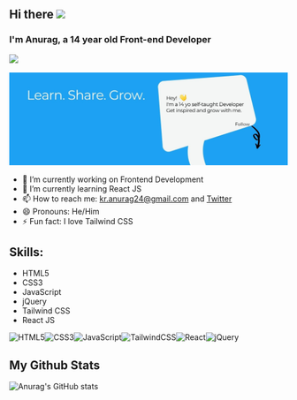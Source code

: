 ## Hi there <img src="https://raw.githubusercontent.com/MartinHeinz/MartinHeinz/master/wave.gif" width="30px">
### I'm Anurag, a 14 year old Front-end Developer 
![](https://komarev.com/ghpvc/?username=kr-anurag)

![Cover Image](20210718_123202.jpg)
<!-- **kr-anurag/kr-anurag** is a ✨ _special_ ✨ repository because its `README.md` (this file) appears on your GitHub profile. -->

<!-- Here are some ideas to get you started: -->

- 🔭 I’m currently working on Frontend Development
- 🌱 I’m currently learning React JS
- 📫 How to reach me: kr.anurag24@gmail.com and [Twitter](https://twitter.com/kr_anurag_)
- 😄 Pronouns: He/Him
- ⚡ Fun fact: I love Tailwind CSS

## Skills:
* HTML5
* CSS3
* JavaScript 
* jQuery
* Tailwind CSS
* React JS

<img alt="HTML5" src="https://img.shields.io/badge/html5-%23E34F26.svg?style=for-the-badge&logo=html5&logoColor=white"/><img alt="CSS3" src="https://img.shields.io/badge/css3-%231572B6.svg?style=for-the-badge&logo=css3&logoColor=white"/><img alt="JavaScript" src="https://img.shields.io/badge/javascript-%23323330.svg?style=for-the-badge&logo=javascript&logoColor=%23F7DF1E"/><img alt="TailwindCSS" src="https://img.shields.io/badge/tailwindcss-%2338B2AC.svg?style=for-the-badge&logo=tailwind-css&logoColor=white"/><img alt="React" src="https://img.shields.io/badge/react-%2320232a.svg?style=for-the-badge&logo=react&logoColor=%2361DAFB"/><img alt="jQuery" src="https://img.shields.io/badge/jquery-%230769AD.svg?style=for-the-badge&logo=jquery&logoColor=white"/>

## My Github Stats
![Anurag's GitHub stats](https://github-readme-stats.vercel.app/api?username=kr-anurag&show_icons=true&theme=radical)



